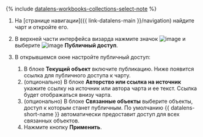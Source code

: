 
{% include [datalens-workbooks-collections-select-note](./datalens-workbooks-collections-select-note.md) %}


1. На [странице навигации]({{ link-datalens-main }}/navigation) найдите чарт и откройте его.
1. В верхней части интерфейса визарда нажмите значок ![image](../../../_assets/console-icons/ellipsis.svg) и выберите ![image](../../../_assets/console-icons/nodes-right.svg) **Публичный доступ**.
1. В открывшемся окне настройте публичный доступ:

   1. В блоке **Текущий объект** включите публикацию. Ниже появится ссылка для публичного доступа к чарту.
   1. (опционально) В блоке **Авторство или ссылка на источник** укажите ссылку на источник или автора чарта и ее текст. Ссылка будет отображаться внизу чарта.
   1. (опционально) В блоке **Связанные объекты** выберите объекты, доступ к которым станет публичным. По умолчанию {{ datalens-short-name }} автоматически предоставит доступ для всех связанных объектов.
   1. Нажмите кнопку **Применить**.
